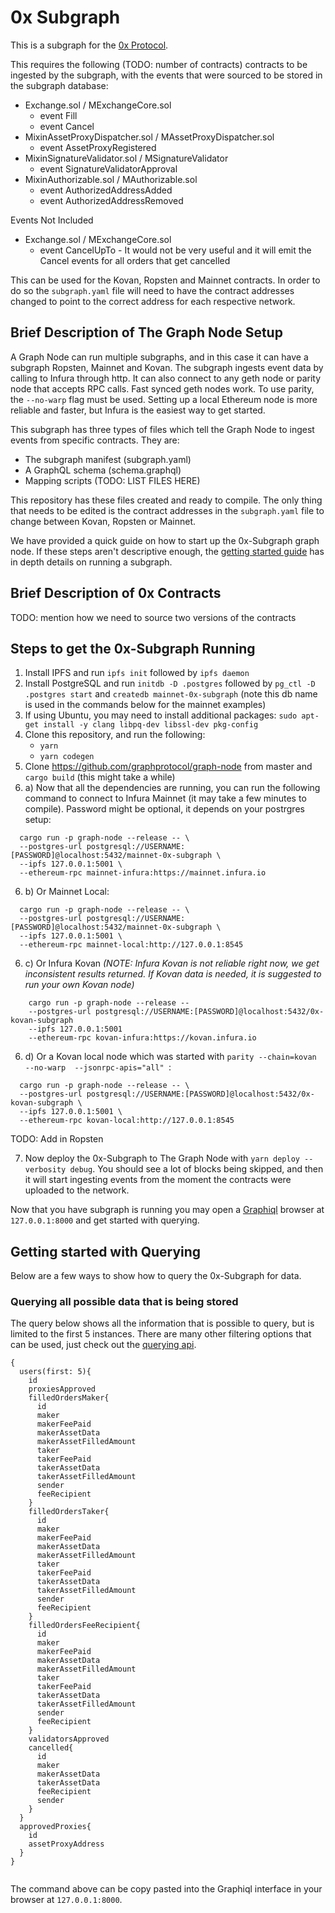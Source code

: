 # 0x Subgraph

This is a subgraph for the [0x Protocol](https://github.com/0xProject). 

This requires the following (TODO: number of contracts) contracts to be ingested by the subgraph, with the events that were sourced to be stored in the subgraph database:

* Exchange.sol / MExchangeCore.sol
    * event Fill
    * event Cancel
* MixinAssetProxyDispatcher.sol / MAssetProxyDispatcher.sol
    * event AssetProxyRegistered
* MixinSignatureValidator.sol / MSignatureValidator
    * event SignatureValidatorApproval
* MixinAuthorizable.sol / MAuthorizable.sol
    * event AuthorizedAddressAdded
    * event AuthorizedAddressRemoved

Events Not Included

* Exchange.sol / MExchangeCore.sol
    * event CancelUpTo - It would not be very useful and it will emit the Cancel events for all orders that get cancelled 

This can be used for the Kovan, Ropsten and Mainnet contracts. In order to do
so the `subgraph.yaml` file will need to have the contract addresses changed to point to the 
correct address for each respective network.

## Brief Description of The Graph Node Setup

A Graph Node can run multiple subgraphs, and in this case it can have a subgraph Ropsten, Mainnet and Kovan. The subgraph ingests event data by calling to Infura through http. It can also connect to any geth node or parity node that accepts RPC calls. Fast synced geth nodes work. To use parity, the `--no-warp` flag must be used. Setting up a local Ethereum node is more reliable and faster, but Infura is the easiest way to get started. 

This subgraph has three types of files which tell the Graph Node to ingest events from specific contracts. They are:
* The subgraph manifest (subgraph.yaml)
* A GraphQL schema      (schema.graphql)
* Mapping scripts      (TODO: LIST FILES HERE)

This repository has these files created and ready to compile. The only thing that needs to be edited is the contract addresses in the `subgraph.yaml` file to change between Kovan, Ropsten or Mainnet.  

We have provided a quick guide on how to start up the 0x-Subgraph graph node. If these steps aren't descriptive enough, the [getting started guide](https://github.com/graphprotocol/graph-node/blob/master/docs/getting-started.md) has in depth details on running a subgraph. 

## Brief Description of 0x Contracts

TODO: mention how we need to source two versions of the contracts 


## Steps to get the 0x-Subgraph Running 
  1. Install IPFS and run `ipfs init` followed by `ipfs daemon`
  2. Install PostgreSQL and run `initdb -D .postgres` followed by `pg_ctl -D .postgres start` and `createdb mainnet-0x-subgraph` (note this db name is used in the commands below for the mainnet examples)
  3. If using Ubuntu, you may need to install additional packages: `sudo apt-get install -y clang libpq-dev libssl-dev pkg-config`
  4. Clone this repository, and run the following:
     * `yarn`
     * `yarn codegen` 
  5. Clone https://github.com/graphprotocol/graph-node from master and `cargo build` (this might take a while)
  6. a) Now that all the dependencies are running, you can run the following command to connect to Infura Mainnet (it may take a few minutes to compile). Password might be optional, it depends on your postrgres setup:

```
  cargo run -p graph-node --release -- \
  --postgres-url postgresql://USERNAME:[PASSWORD]@localhost:5432/mainnet-0x-subgraph \
  --ipfs 127.0.0.1:5001 \
  --ethereum-rpc mainnet-infura:https://mainnet.infura.io 
```
  6. b) Or Mainnet Local:
```
  cargo run -p graph-node --release -- \
  --postgres-url postgresql://USERNAME:[PASSWORD]@localhost:5432/mainnet-0x-subgraph \
  --ipfs 127.0.0.1:5001 \
  --ethereum-rpc mainnet-local:http://127.0.0.1:8545 
```
  6. c) Or Infura Kovan _(NOTE: Infura Kovan is not reliable right now, we get inconsistent results returned. If Kovan data is needed, it is suggested to run your own Kovan node)_
```
    cargo run -p graph-node --release --   
    --postgres-url postgresql://USERNAME:[PASSWORD]@localhost:5432/0x-kovan-subgraph 
    --ipfs 127.0.0.1:5001
    --ethereum-rpc kovan-infura:https://kovan.infura.io 

```
 6. d) Or a Kovan local node which was started with `parity --chain=kovan --no-warp  --jsonrpc-apis="all" `:
 
 ```
   cargo run -p graph-node --release -- \
   --postgres-url postgresql://USERNAME:[PASSWORD]@localhost:5432/0x-kovan-subgraph \
   --ipfs 127.0.0.1:5001 \
   --ethereum-rpc kovan-local:http://127.0.0.1:8545
 
 ```
 
 TODO: Add in Ropsten

 7. Now deploy the 0x-Subgraph to The Graph Node with `yarn deploy --verbosity debug`. You should see a lot of blocks being skipped, and then it will start ingesting events from the moment the contracts were uploaded to the network. 

Now that you have subgraph is running you may open a [Graphiql](https://github.com/graphql/graphiql) browser at `127.0.0.1:8000` and get started with querying.

## Getting started with Querying 

Below are a few ways to show how to query the 0x-Subgraph for data. 

### Querying all possible data that is being stored
The query below shows all the information that is possible to query, but is limited to the first 5 instances. There are many other filtering options that can be used, just check out the [querying api](https://github.com/graphprotocol/graph-node/blob/master/docs/graphql-api.md).

```
{
  users(first: 5){
    id
    proxiesApproved
    filledOrdersMaker{
      id
      maker
      makerFeePaid
      makerAssetData
      makerAssetFilledAmount
      taker
      takerFeePaid
      takerAssetData
      takerAssetFilledAmount
      sender
      feeRecipient
    }
    filledOrdersTaker{
      id
      maker
      makerFeePaid
      makerAssetData
      makerAssetFilledAmount
      taker
      takerFeePaid
      takerAssetData
      takerAssetFilledAmount
      sender
      feeRecipient    
    }
    filledOrdersFeeRecipient{
      id
      maker
      makerFeePaid
      makerAssetData
      makerAssetFilledAmount
      taker
      takerFeePaid
      takerAssetData
      takerAssetFilledAmount
      sender
      feeRecipient    
    }
    validatorsApproved
    cancelled{
      id
      maker
      makerAssetData
      takerAssetData
      feeRecipient
      sender
    }
  }
  approvedProxies{
    id
    assetProxyAddress
  }
}


```
The command above can be copy pasted into the Graphiql interface in your browser at `127.0.0.1:8000`.

